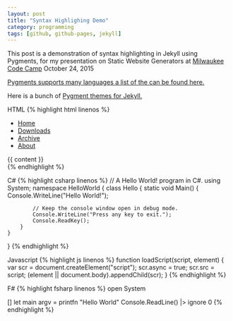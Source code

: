 ```yaml
---
layout: post  
title: "Syntax Highlighing Demo"
category: programming
tags: [github, github-pages, jekyll]
---
```


This post is a demonstration of syntax highlighting in Jekyll using Pygments, for my presentation  on Static Website Generators at [Milwaukee Code Camp](http://www.milwaukeecodecamp.com)
October 24, 2015 [](http://www.milwaukeecodecamp.com)

[Pygments supports many languages a list of the can be found here.](http://haisum.github.io/2014/11/07/jekyll-pygments-supported-highlighters)

Here is a bunch of [Pygment themes for Jekyll.](http://jwarby.github.io/jekyll-pygments-themes/languages/javascript.html)

HTML
{% highlight html linenos %}
<div id="topbar" class="pure-menu pure-menu-open pure-menu-horizontal">
        <ul>
          <li><a href="/">Home</a></li>
          <li><a href="/downloads">Downloads</a></li>
          <li><a href="/archive">Archive</a></li>
          <li><a href="/about">About</a></li>
        </ul>
      </div>
      <div class="left">
        {{ content }}
      </div>
</div>
{% endhighlight %}

C#
{% highlight csharp linenos %}
// A Hello World! program in C#.
using System;
namespace HelloWorld
{
    class Hello 
    {
        static void Main() 
        {
            Console.WriteLine("Hello World!");

            // Keep the console window open in debug mode.
            Console.WriteLine("Press any key to exit.");
            Console.ReadKey();
        }
    }
}
{% endhighlight %}

Javascript
{% highlight js linenos %}
function loadScript(script, element) {
        var scr = document.createElement("script");
        scr.async = true;
        scr.src = script;
        (element || document.body).appendChild(scr);
}
{% endhighlight %}

F#
{% highlight fsharp linenos %}
open System

[<EntryPoint>]
let main argv = 
    printfn "Hello World" 
    Console.ReadLine() |> ignore
    0 
{% endhighlight %}

